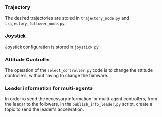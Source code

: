 ### Trajectory

The desired trajectories are stored in `trajectory_node.py` and `trajectory_follower_node.py`.

### Joystick
Joystick configuration is stored in `joystick.py`

### Attitude Controller
The operation of the `select_controller.py` code is to change the attitude controllers, without having to change the firmware.

### Leader information for multi-agents
In order to send the necessary information for multi-agent controllers, from the leader to the followers, in the `publish_info_leader.py` script, create a topic to send the leader's acceleration.
